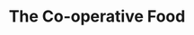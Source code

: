 ---
title: "The Co-operative Food"
url: /kettering/the-co-operative-food-braybrooke-road/
shop: Lebensmittel
---